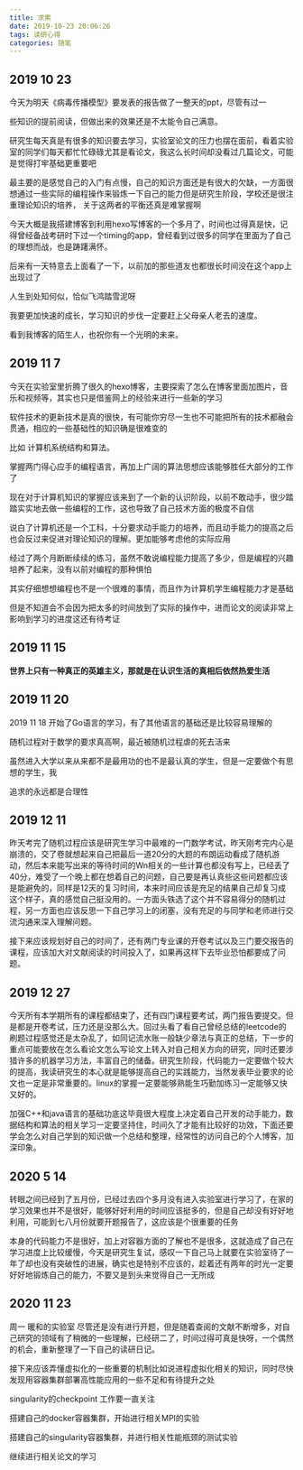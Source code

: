 ```yaml
---
title: 求索
date: 2019-10-23 20:06:26
tags: 读研心得
categories: 随笔
---
```


## 2019 10 23 
今天为明天《病毒传播模型》要发表的报告做了一整天的ppt，尽管有过一

些知识的提前阅读，但做出来的效果还是不太能令自己满意。

   研究生每天真是有很多的知识要去学习，实验室论文的压力也摆在面前，看着实验室的同学们每天都忙忙碌碌尤其是看论文，我这么长时间却没看过几篇论文，可能是觉得打牢基础更重要吧

   最主要的是感觉自己的入门有点慢，自己的知识方面还是有很大的欠缺，一方面很想通过一些实际的编程操作来锻炼一下自己的能力但是研究生阶段，学校还是很注重理论知识的培养，
   关于这两者的平衡还真是难掌握啊


   今天大概是我搭建博客到利用hexo写博客的一个多月了，时间也过得真是快，记得曾经备战考研时下过一个timing的app，曾经看到过很多的同学在里面为了自己的理想而战，也是踌躇满怀。

   后来有一天特意去上面看了一下，以前加的那些道友也都很长时间没在这个app上出现过了

   人生到处知何似，恰似飞鸿踏雪泥呀

   我要更加快速的成长，学习知识的步伐一定要赶上父母亲人老去的速度。

   看到我博客的陌生人，也祝你有一个光明的未来。

## 2019 11 7
今天在实验室里折腾了很久的hexo博客，主要探索了怎么在博客里面加图片，音乐和视频等，其实也只是借鉴网上的经验来进行一些新的学习

软件技术的更新技术是真的很快，有可能你穷尽一生也不可能把所有的技术都融会贯通，相应的一些基础性的知识确是很难变的

比如 计算机系统结构和算法。

掌握两门得心应手的编程语言，再加上广阔的算法思想应该能够胜任大部分的工作了

现在对于计算机知识的掌握应该来到了一个新的认识阶段，以前不敢动手，很少踏踏实实地去做一些编程的工作，这也导致了自己技术方面的极度不自信

说白了计算机还是一个工科，十分要求动手能力的培养，而且动手能力的提高之后也会反过来促进对理论知识的理解。更加能够考虑他的实际应用

经过了两个月断断续续的练习，虽然不敢说编程能力提高了多少，但是编程的兴趣培养了起来，没有以前对编程的那种惧怕

其实仔细想想编程也不是一个很难的事情，而且作为计算机学生编程能力才是基础

但是不知道会不会因为把太多的时间放到了实际的操作中，进而论文的阅读非常上影响到学习的进度这还有待考证

## 2019 11 15 

**世界上只有一种真正的英雄主义，那就是在认识生活的真相后依然热爱生活**

## 2019 11 20

2019 11 18 开始了Go语言的学习，有了其他语言的基础还是比较容易理解的

随机过程对于数学的要求真高啊，最近被随机过程虐的死去活来

虽然进入大学以来从来都不是最用功的也不是最认真的学生，但是一定要做个有思想的学生，我

追求的永远都是合理性
## 2019 12 11

昨天考完了随机过程应该是研究生学习中最难的一门数学考试，昨天刚考完内心是崩溃的，交了卷就想起来自己把最后一道20分的大题的布朗运动看成了随机游动，然后本来能写出来的等待时间的Wn相关的一些计算也都没有写上，已经丢了40分，难受了一个晚上都在想着自己的问题，自己要是再认真些这些问题都应该是能避免的，同样是12天的复习时间，本来时间应该是充足的结果自己却复习成这个样子，真的感觉自己挺没用的。一方面头铁选了这个并不容易得分的随机过程，另一方面也应该反思一下自己学习上的闭塞，没有充足的与同学和老师进行交流沟通来深入理解问题。


接下来应该规划好自己的时间了，还有两门专业课的开卷考试以及三门要交报告的课程，应该加大对文献阅读的时间投入了，如果再这样下去毕业恐怕都要成了问题。

## 2019 12 27
今天所有本学期所有的课程都结束了，还有四门课程要考试，两门报告要提交。但是都是开卷考试，压力还是没那么大。回过头看了看自己曾经总结的leetcode的刷题过程感觉还是太杂乱了，如同记流水账一般缺少章法与真正的总结，下一步的重点可能要放在怎么看论文怎么写论文上转入对自己相关方向的研究，同时还要涉猎许多的机器学习方法，丰富自己的储备。研究生阶段，代码能力一定要做个较大的提高，我读研究生的本心就是能够提高自己的实践能力，当然发表毕业要求的论文也一定是非常重要的。linux的掌握一定要能够熟能生巧勤加练习一定能够又快又好的。

加强C++和java语言的基础功底这毕竟很大程度上决定着自己开发的动手能力，数据结构和算法的相关学习一定要坚持住，时间久了才能有比较好的功效，下面还要学会怎么对自己学到的知识做一个总结和整理，经常性的访问自己的个人博客，加深印象。
## 2020 5 14 
转眼之间已经到了五月份，已经过去四个多月没有进入实验室进行学习了，在家的学习效果也并不是很好，能够好好利用的时间应该挺多的，但是自己却没有好好地利用，可能到七八月份就要开题报告了，这应该是个很重要的任务

本身的代码能力不是很好，加上对容器方面的了解也不是很多，这就造成了自己在学习进度上比较缓慢，今天是研究生复试，感叹一下自己马上就要在实验室待了一年了却也没有突破性的进展，确实也是特别不应该的，趁着还有两年的时光一定要好好地锻炼自己的能力，不要又是到头来觉得自己一无所成

## 2020 11 23
周一 暖和的实验室 尽管还是没有进行开题，但是随着查阅的文献不断增多，对自己研究的领域有了稍微的一些理解，已经研二了，时间过得可真是快呀，一个偶然的机会，重新整理了一下自己的读研日记。

接下来应该弄懂虚拟化的一些重要的机制比如说进程虚拟化相关的知识，同时尽快发现用容器集群部署高性能应用的一些不足和有待提升之处

singularity的checkpoint 工作要一直关注

搭建自己的docker容器集群，开始进行相关MPI的实验

搭建自己的singularity容器集群，并进行相关性能瓶颈的测试实验

继续进行相关论文的学习


